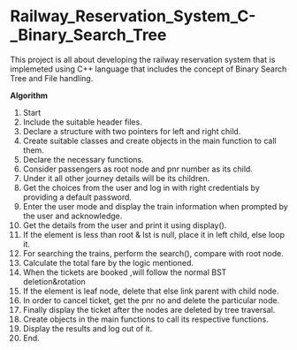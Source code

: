 # Railway_Reservation_System_C-_Binary_Search_Tree

This project is all about developing the railway reservation system that is implemeted using C++ language that includes the concept of Binary Search Tree and File handling.

**Algorithm**
1. Start
2. Include the suitable header files. 
3. Declare a structure with two pointers for left and right child. 
4. Create suitable classes and create objects in the main function to call them. 
5. Declare the necessary functions. 
6. Consider passengers as root node and pnr number as its child. 
7. Under it all other journey details will be its children. 
8. Get the choices from the user and log in with right credentials by providing a default password. 
9. Enter the user mode and display the train information when prompted by the user and acknowledge. 
10. Get the details from the user and print it using display(). 
11. If the element is less than root & lst is null, place it in left child, else loop it. 
12. For searching the trains, perform the search(), compare with root node. 
13. Calculate the total fare by the logic mentioned. 
14. When the tickets are booked ,will follow the normal BST deletion&rotation 
15. If the element is leaf node, delete that else link parent with child node. 
16. In order to cancel ticket, get the pnr no and delete the particular node. 
17. Finally display the ticket after the nodes are deleted by tree traversal. 
18. Create objects in the main functions to call its respective functions. 
19. Display the results and log out of it. 
20. End. 

